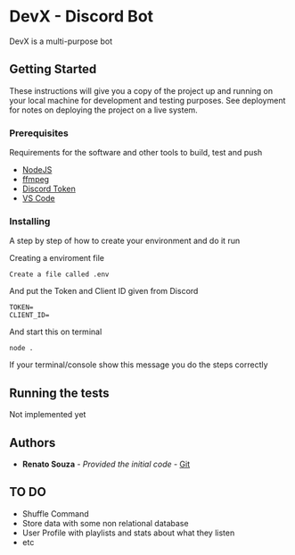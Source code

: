 # DevX - Discord Bot

DevX is a multi-purpose bot

## Getting Started

These instructions will give you a copy of the project up and running on
your local machine for development and testing purposes. See deployment
for notes on deploying the project on a live system.

### Prerequisites

Requirements for the software and other tools to build, test and push 
- [NodeJS]( https://nodejs.org/en/download/)
- [ffmpeg](https://www.ffmpeg.org/download.html)
- [Discord Token](https://discord.com/developers/applications)
- [VS Code](https://code.visualstudio.com/)

### Installing

A step by step of how to create your environment and do it run

Creating a enviroment file

    Create a file called .env

And put the Token and Client ID given from Discord

    TOKEN=
    CLIENT_ID=

And start this on terminal

    node .

If your terminal/console show this message you do the steps correctly

## Running the tests

Not implemented yet

## Authors

  - **Renato Souza** - *Provided the initial code* -
    [Git](https://github.com/reegomes)

## TO DO

  - Shuffle Command
  - Store data with some non relational database
  - User Profile with playlists and stats about what they listen
  - etc